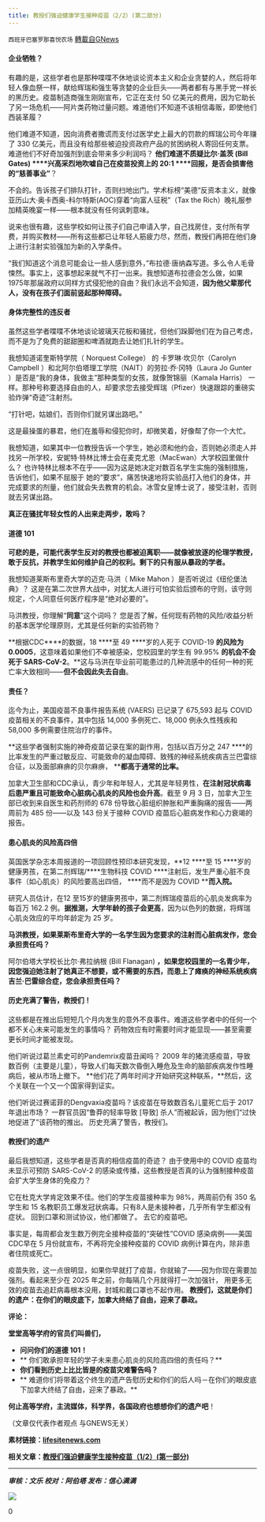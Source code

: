 ```yaml
---
title: 教授们强迫健康学生接种疫苗（2/2）(第二部分)
---
```

`西班牙巴塞罗那喜悦农场` [轉載自GNews](https://gnews.org/zh-hans/1544016/)

#### **企业牺牲？**

有趣的是，这些学者也是那种喋喋不休地谈论资本主义和企业贪婪的人，然后将年轻人像血祭一样，献给辉瑞和强生等贪婪的企业巨头——两者都有与黑手党一样长的黑历史。疫苗制造商强生刚刚宣布，它正在支付 50 亿美元的费用，因为它助长了另一场危机——阿片类药物过量问题。难道他们不知道不该相信毒贩，即使他们西装革履？

他们难道不知道，因向消费者撒谎而支付过医学史上最大的罚款的辉瑞公司今年赚了 330 亿美元，而且没有给那些被迫投资政府产品的贫困纳税人寄回任何支票。难道他们不好奇加强剂到底会带来多少利润吗？ **他们难道不质疑比尔·盖茨 (Bill Gates) ****兴高采烈地吹嘘自己在疫苗投资上的 20:1 ****回报，是否会损害他的“慈善事业”**？

不会的。告诉孩子们排队打针，否则扫地出门。学术标榜“美德“反资本主义，就像 亚历山大·奥卡西奥-科尔特斯(AOC)穿着“向富人征税”（Tax the Rich）晚礼服参加精英晚宴一样——根本就没有任何讽刺意味。

说来也很有趣，这些学校如何让孩子们自己申请入学，自己找房住，支付所有学费，并购买教材——所有这些都已让年轻人筋疲力尽，然而，教授们再把在他们身上进行注射实验强加为新的入学条件。

“我们知道这个消息可能会让一些人感到意外，”布拉德·唐纳森写道。多么令人毛骨悚然。事实上，这事想起来就气不打一出来。我想知道布拉德会怎么做，如果1975年那届政府以同样方式侵犯他的自由？我们永远不会知道，**因为他父辈那代人，没有在孩子们面前竖起那种障碍。**

#### **身体完整性的违反者**

虽然这些学者喋喋不休地谈论玻璃天花板和骚扰，但他们跺脚他们在为自己考虑，而不是为了免费的甜甜圈和啤酒就跑去让她们扎针的学生。

我想知道诺奎斯特学院（ Norquest College） 的 卡罗琳·坎贝尔（Carolyn Campbell ）和北阿尔伯塔理工学院（NAIT）的劳拉·乔·冈特（Laura Jo Gunter ）是否是“我的身体，我做主”那种类型的女孩，就像贺锦丽（Kamala Harris） 一样。那种号称要选择自由的人，却要求您去接受辉瑞（Pfizer）快速跟踪的重磅实验炸弹“奇迹”注射剂。

“打针吧，姑娘们，否则你们就另谋出路吧。”

这是最操蛋的暴君，他们在羞辱和侵犯你时，却微笑着，好像帮了你一个大忙。

我想知道，如果其中一位教授告诉一个学生，她必须和他约会，否则她必须走人并找另一所学校，安妮特·特林比博士会在麦克尤恩（MacEwan）大学校园里做什么？ 也许特林比根本不在乎——因为这是她决定对数百名学生实施的强制措施，告诉他们，如果不屈服于 她的“要求”，痛苦快速地将实验品打入他们的身体，并完成要求的剂量，他们就会失去教育的机会。冰雪女皇博士说了，接受注射，否则就去另谋出路。

**真正在骚扰年轻女性的人出来走两步，敢吗？**

#### **道德 101**

**可悲的是，可能代表学生反对的教授也都被迫离职——就像被放逐的伦理学教授，敢于反抗，并教学生如何维护自己的权利。剩下的只有服从暴政的学者。**

我想知道莱斯布里奇大学的迈克·马洪（ Mike Mahon ）是否听说过《纽伦堡法典》？ 这是在第二次世界大战中，对犹太人进行可怕实验后颁布的守则，该守则规定，个人同意任何医疗程序是“绝对必要的”。

马洪教授，你理解“**同意**”这个词吗？ 您是否了解，任何现有药物的风险/收益分析的基本医学伦理原则，尤其是任何新的实验药物？

**根据CDC****的数据，18 ****至 49 ****岁的人死于 COVID-19 ****的风险为 0.0005****，这意味着如果他们不幸被感染，您校园里的学生有 99.95% ****的机会不会死于 SARS-CoV-2****。**这与马洪在毕业前可能患过的几种流感中的任何一种的死亡率大致相同——**但不会因此失去自由**。

#### **责任？**

迄今为止，美国疫苗不良事件报告系统 (VAERS) 已记录了 675,593 起与 COVID 疫苗相关的不良事件，其中包括 14,000 多例死亡、18,000 例永久性残疾和 58,000 多例需要住院治疗的事件。

**这些学者强制实施的神奇疫苗记录在案的副作用，包括以百万分之 247 ****的比率发生的严重过敏反应、可能致命的凝血障碍、致残的神经系统疾病吉兰巴雷综合征，以及面部麻痹的贝尔麻痹， ****都高于通常的比率。**

加拿大卫生部和CDC承认，青少年和年轻人，尤其是年轻男性，**在注射冠状病毒后患严重且可能致命心脏病心肌炎的风险也会升高**。截至 9 月 3 日，加拿大卫生部已收到来自医生和药剂师的 678 份导致心脏组织肿胀和严重胸痛的报告——两周前为 485 份——以及 143 份关于接种 COVID 疫苗后心脏病发作和心力衰竭的报告。

#### **患心肌炎的风险高四倍**

英国医学杂志本周报道的一项回顾性预印本研究发现，**12 ****至 15 ****岁的健康男孩，在第二剂辉瑞/****生物科技 COVID ****注射后，发生严重心脏不良事件（如心肌炎）的风险要高出四倍， ****而不是因为 COVID ****而入院。**

研究人员估计，在12 至15岁的健康男孩中，第二剂辉瑞疫苗后的心肌炎发病率为每百万 162.2 例。**据推测，大学年龄的孩子会更高**，因为以色列的数据，将辉瑞心肌炎效应的平均年龄定为 25 岁。

**马洪教授，如果莱斯布里奇大学的一名学生因为您要求的注射而心脏病发作，您会承担责任吗？**

阿尔伯塔大学校长比尔·弗拉纳根 (Bill Flanagan) **，如果您校园里的一名青少年，因您强迫她注射了她真正不想要，或不需要的东西，而患上了瘫痪的神经系统疾病吉兰·巴雷综合症，您会承担责任吗？**

#### **历史充满了警告，教授们！**

这些都是在推出后短短几个月内发生的意外不良事件。难道这些学者中的任何一个都不关心未来可能发生的事情吗？ 药物效应有时需要时间才能显现——甚至需要更长时间才能被发现。

他们听说过葛兰素史可的Pandemrix疫苗丑闻吗？ 2009 年的猪流感疫苗，导致数百例（主要是儿童），导致人们每天数次昏倒入睡危及生命的脑部疾病发作性睡病后，被从市场上撤下。 **他们花了两年时间才开始研究这种联系，**然后，这个关联在一个又一个国家得到证实。

他们听说过赛诺菲的Dengvaxia疫苗吗？该疫苗在导致数百名儿童死亡后于 2017 年退出市场？ 一群官员因“鲁莽的轻率导致 [导致] 杀人”而被起诉，因为他们“过快地促进了”该药物的推出。 历史充满了警告，教授们。

#### **教授们的遗产**

最后我想知道，这些学者是否真的相信疫苗的奇迹？ 由于使用中的 COVID 疫苗均未显示可预防 SARS-CoV-2 的感染或传播，这些教授是否真的认为强制接种疫苗会扩大学生身体的免疫力？

它在杜克大学肯定效果不佳。他们的学生疫苗接种率为 98%，两周前仍有 350 名学生和 15 名教职员工爆发冠状病毒。只有8人是未接种者，几乎所有学生都没有症状。 回到口罩和测试协议，他们都做了。 去它的疫苗吧。

事实是，每周都会发生数万例完全接种疫苗的“突破性”COVID 感染病例——美国CDC早在 5 月份就宣布，不再将完全接种疫苗的 COVID 病例计算在内，除非患者住院或死亡。

疫苗失败，这一点很明显，如果你早就打了疫苗，你就输了——因为你现在需要加强剂。看起来至少在 2025 年之前，你每隔几个月就得打一次加强针， 用更多无效的疫苗去追赶病毒根本没用，封城和戴口罩也不起作用。 **教授们，这就是你们的遗产：在你们的眼皮底下，加拿大终结了自由，迎来了暴政。**

**评论：**

**堂堂高等学府的官员们叫兽们，**

- **问问你们的道德 101！**
- ** 你们敢承担年轻的学子未来患心肌炎的风险高四倍的责任吗？**
- **你们看到历史上比比皆是的疫苗灾难警告吗？**
- ** 难道你们将带着这个终生的遗产告慰历史和你们的后人吗－在你们的眼皮底下加拿大终结了自由，迎来了暴政。**


**何止高等学府，主流媒体，科学界，各国政府也想想你们的遗产吧**！

（文章仅代表作者观点 与GNEWS无关）

**素材链接：**[**lifesitenews.com**](https://www.lifesitenews.com/blogs/questions-for-academics-coercing-students-into-taking-covid-shots/)

**相关文章：[教授们强迫健康学生接种疫苗（1/2）(第一部分)](https://gnews.org/zh-hans/1542351/)**

* * *

***审核：文乐
校对：阿伯塔
发布：信心满满***

![](https://assets.gnews.org/wp-content/uploads/2021/09/GNEWS_CH..jpeg)

0
